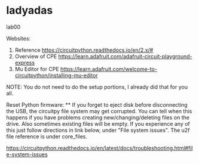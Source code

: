 # ladyadas
lab00

Websites:
1. Reference https://circuitpython.readthedocs.io/en/2.x/#
2. Overview of CPE https://learn.adafruit.com/adafruit-circuit-playground-express
3. Mu Editor for CPE https://learn.adafruit.com/welcome-to-circuitpython/installing-mu-editor
  
  NOTE: You do not need to do the setup portions, I already did that for you all.

Reset Python firmware: ** If you forget to eject disk before disconnecting the USB, the circuitpy file system may get corrupted. You can tell when this happens if you have problems creating new/changing/deleting files on the drive. Also sometimes existing files will be empty. If you experience any of this just follow directions in link below, under "File system issues". The u2f file reference is under core_files.

https://circuitpython.readthedocs.io/en/latest/docs/troubleshooting.html#file-system-issues
